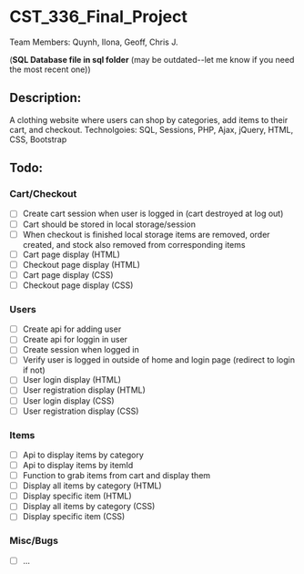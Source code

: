 # CST_336_Final_Project
Team Members: Quynh, Ilona, Geoff, Chris J.

(**SQL Database file in sql folder** (may be outdated--let me know if you need the most recent one))

## Description:
A clothing website where users can shop by categories, add items to their cart, and checkout. 
Technolgoies: SQL, Sessions, PHP, Ajax, jQuery, HTML, CSS, Bootstrap
 
## Todo:
### Cart/Checkout
- [ ] Create cart session when user is logged in (cart destroyed at log out)
- [ ] Cart should be stored in local storage/session
- [ ] When checkout is finished local storage items are removed, order created, and stock also removed from corresponding items
- [ ] Cart page display (HTML)
- [ ] Checkout page display (HTML)
- [ ] Cart page display (CSS)
- [ ] Checkout page display (CSS)

### Users
- [ ] Create api for adding user
- [ ] Create api for loggin in user
- [ ] Create session when logged in
- [ ] Verify user is logged in outside of home and login page (redirect to login if not)
- [ ] User login display (HTML)
- [ ] User registration display (HTML)
- [ ] User login display (CSS)
- [ ] User registration display (CSS)

### Items
- [ ] Api to display items by category
- [ ] Api to display items by itemId
- [ ] Function to grab items from cart and display them
- [ ] Display all items by category (HTML)
- [ ] Display specific item (HTML)
- [ ] Display all items by category (CSS)
- [ ] Display specific item (CSS)

### Misc/Bugs
- [ ] ...
